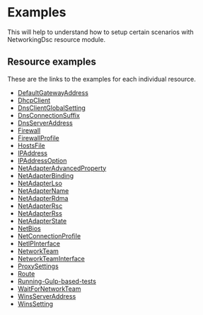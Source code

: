 
# Examples

This will help to understand how to setup certain scenarios with NetworkingDsc
resource module.

## Resource examples

These are the links to the examples for each individual resource.

- [DefaultGatewayAddress](DefaultGatewayAddress)
- [DhcpClient](DhcpClient)
- [DnsClientGlobalSetting](DnsClientGlobalSetting)
- [DnsConnectionSuffix](DnsConnectionSuffix)
- [DnsServerAddress](DnsServerAddress)
- [Firewall](Firewall)
- [FirewallProfile](FirewallProfile)
- [HostsFile](HostsFile)
- [IPAddress](IPAddress)
- [IPAddressOption](IPAddressOption)
- [NetAdapterAdvancedProperty](NetAdapterAdvancedProperty)
- [NetAdapterBinding](NetAdapterBinding)
- [NetAdapterLso](NetAdapterLso)
- [NetAdapterName](NetAdapterName)
- [NetAdapterRdma](NetAdapterRdma)
- [NetAdapterRsc](NetAdapterRsc)
- [NetAdapterRss](NetAdapterRss)
- [NetAdapterState](NetAdapterState)
- [NetBios](NetBios)
- [NetConnectionProfile](NetConnectionProfile)
- [NetIPInterface](NetIPInterface)
- [NetworkTeam](NetworkTeam)
- [NetworkTeamInterface](NetworkTeamInterface)
- [ProxySettings](ProxySettings)
- [Route](Route)
- [Running-Gulp-based-tests](Running-Gulp-based-tests)
- [WaitForNetworkTeam](WaitForNetworkTeam)
- [WinsServerAddress](WinsServerAddress)
- [WinsSetting](WinsSetting)
